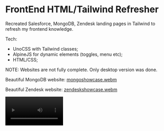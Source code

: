 # FrontEnd HTML/Tailwind Refresher

Recreated Salesforce, MongoDB, Zendesk landing pages in Tailwind to refresh my frontend knowledge. 

Tech:
- UnoCSS with Tailwind classes;
- AlpineJS for dynamic elements (toggles, menu etc);
- HTML/CSS;


NOTE: Websites are not fully complete. Only desktop version was done.

Beautiful MongoDB website:
[mongoshowcase.webm](https://github.com/ClimenteA/html-css-refresh-sessions/assets/9250009/8db44b79-6f3f-42c0-982f-451b1bdc77e6)


Beautiful Zendesk website:
[zendeskshowcase.webm](https://github.com/ClimenteA/html-css-refresh-sessions/assets/9250009/9b44169d-2fcf-4298-b238-22b683ff5c9e)

<video src='https://github.com/ClimenteA/html-css-refresh-sessions/assets/9250009/8db44b79-6f3f-42c0-982f-451b1bdc77e6' width=180/>

<video src='https://github.com/ClimenteA/html-css-refresh-sessions/assets/9250009/9b44169d-2fcf-4298-b238-22b683ff5c9e' width=180/>
